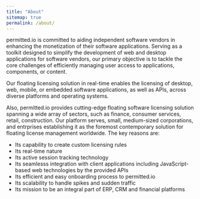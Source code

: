 ```yaml
---
title: "About"
sitemap: true
permalink: /about/
---
```


permitted.io is committed to aiding independent software vendors in enhancing the monetization of their software applications. Serving as a toolkit designed to simplify the development of web and desktop applications for software vendors, our primary objective is to tackle the core challenges of efficiently managing user access to applications, components, or content. 

Our floating licensing solution in real-time enables the licensing of desktop, web, mobile, or embedded software applications, as well as APIs, across diverse platforms and operating systems.

Also, permitted.io provides cutting-edge floating software licensing solution spanning a wide array of sectors, such as finance, consumer services, retail, construction. Our platform serves, small, medium-sized corporations, and entrprises establishing it as the foremost contemporary solution for floating license management worldwide. The key reasons are:

* Its capability to create custom licensing rules
* Its real-time nature
* Its active session tracking technology
* Its seamlesss integration with client applications including JavaScript-based web technologies by the provided APIs
* Its efficient and easy onboarding process to permitted.io
* Its scalability to handle spikes and sudden traffic
* Its mission to be an integral part of ERP, CRM and financial platforms